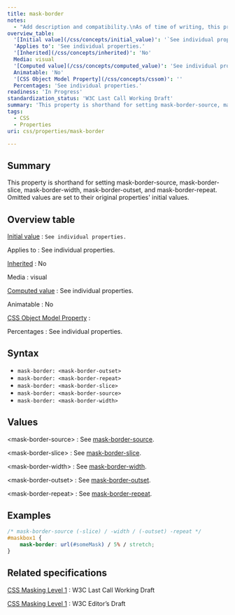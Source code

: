 ```yaml
---
title: mask-border
notes:
  - "Add description and compatibility.\nAs of time of writing, this property is not yet implemented in most browsers."
overview_table:
  '[Initial value](/css/concepts/initial_value)': '`See individual properties.`'
  'Applies to': 'See individual properties.'
  '[Inherited](/css/concepts/inherited)': 'No'
  Media: visual
  '[Computed value](/css/concepts/computed_value)': 'See individual properties.'
  Animatable: 'No'
  '[CSS Object Model Property](/css/concepts/cssom)': ''
  Percentages: 'See individual properties.'
readiness: 'In Progress'
standardization_status: 'W3C Last Call Working Draft'
summary: 'This property is shorthand for setting mask-border-source, mask-border-slice, mask-border-width, mask-border-outset, and mask-border-repeat. Omitted values are set to their original properties'' initial values.'
tags:
  - CSS
  - Properties
uri: css/properties/mask-border

---
```

## <span>Summary</span>

This property is shorthand for setting mask-border-source, mask-border-slice, mask-border-width, mask-border-outset, and mask-border-repeat. Omitted values are set to their original properties' initial values.

## <span>Overview table</span>

[Initial value](/css/concepts/initial_value)
:   `See individual properties.`

Applies to
:   See individual properties.

[Inherited](/css/concepts/inherited)
:   No

Media
:   visual

[Computed value](/css/concepts/computed_value)
:   See individual properties.

Animatable
:   No

[CSS Object Model Property](/css/concepts/cssom)
:

Percentages
:   See individual properties.

## <span>Syntax</span>

-   `mask-border: <mask-border-outset>`
-   `mask-border: <mask-border-repeat>`
-   `mask-border: <mask-border-slice>`
-   `mask-border: <mask-border-source>`
-   `mask-border: <mask-border-width>`

## <span>Values</span>

\<mask-border-source\>
:   See [mask-border-source](/css/properties/mask-border-source).

\<mask-border-slice\>
:   See [mask-border-slice](/css/properties/mask-border-slice).

\<mask-border-width\>
:   See [mask-border-width](/css/properties/mask-border-width).

\<mask-border-outset\>
:   See [mask-border-outset](/css/properties/mask-border-outset).

\<mask-border-repeat\>
:   See [mask-border-repeat](/css/properties/mask-border-repeat).

## <span>Examples</span>

``` css
/* mask-border-source (-slice) / -width / (-outset) -repeat */
#maskbox1 {
    mask-border: url(#someMask) / 5% / stretch;
}
```

## <span>Related specifications</span>

[CSS Masking Level 1](http://www.w3.org/TR/css-masking-1/)
:   W3C Last Call Working Draft

[CSS Masking Level 1](http://dev.w3.org/fxtf/css-masking-1/)
:   W3C Editor’s Draft
